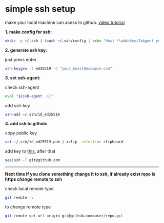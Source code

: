 # simple ssh setup
make your local machine can acess to github.
[video tutorial](https://www.youtube.com/watch?v=8X4u9sca3Io)

**1. make config for ssh:**
```bash
mkdir -p ~/.ssh | touch ~/.ssh/config | echo "Host *\nAddKeysToAgent yes\nIdentityFile ~/.ssh/id_ed25519 \n #UseKeychain yes # Passphrase" > ~/.ssh/config
```

**2. generate ssh key:**

just press enter
```bash
ssh-keygen -t ed25519 -C "your_email@example.com"
```

**3. set ssh-agent:**

check ssh-agent
```bash
eval "$(ssh-agent -s)"
```

add ssh-key 
```bash
ssh-add ~/.ssh/id_ed25519
```

**4. add ssh to github:**

copy public key
```bash
cat ~/.ssh/id_ed25519.pub | xclip -selection clipboard
```

add key to [this.](https://github.com/settings/ssh/new) after that
```bash
yes|ssh -T git@github.com
```
---
**Next time if you clone something change it to ssh, if already exist repo is https change remote to ssh**

check local remote type
```bash
git remote -v
```

to change remote type
```bash
git remote set-url origin git@github.com:user/repo.git
```
